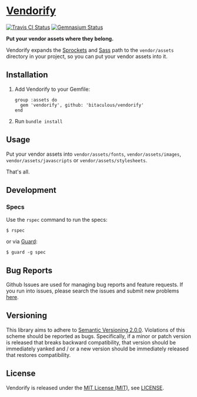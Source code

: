 [Vendorify]
===========

[![Travis CI Status][Travis CI Status]][Travis CI] [![Gemnasium Status][Gemnasium Status]][Gemnasium]

**Put your vendor assets where they belong.**

Vendorify expands the [Sprockets] and [Sass] path to the `vendor/assets` directory in your project, so you can put your
vendor assets into it.

Installation
------------

1.  Add Vendorify to your Gemfile:

    ```
    group :assets do
      gem 'vendorify', github: 'bitaculous/vendorify'
    end
    ```

2.  Run `bundle install`

Usage
-----

Put your vendor assets into `vendor/assets/fonts`, `vendor/assets/images`, `vendor/assets/javascripts` or
`vendor/assets/stylesheets`.

That's all.

Development
-----------

### Specs

Use the `rspec` command to run the specs:

```
$ rspec
```

or via [Guard]:

```
$ guard -g spec
```

Bug Reports
-----------

Github Issues are used for managing bug reports and feature requests. If you run into issues, please search the issues
and submit new problems [here].

Versioning
----------

This library aims to adhere to [Semantic Versioning 2.0.0]. Violations of this scheme should be reported as bugs.
Specifically, if a minor or patch version is released that breaks backward compatibility, that version should be
immediately yanked and / or a new version should be immediately released that restores compatibility.

License
-------

Vendorify is released under the [MIT License (MIT)], see [LICENSE].

[Gemnasium]: https://gemnasium.com/bitaculous/vendorify "Vendorify at Gemnasium"
[Gemnasium Status]: https://img.shields.io/gemnasium/bitaculous/vendorify.svg?style=flat "Gemnasium Status"
[Guard]: http://guardgem.org "A command line tool to easily handle events on file system modifications."
[here]: https://github.com/bitaculous/vendorify/issues "Github Issues"
[LICENSE]: https://raw.githubusercontent.com/bitaculous/vendorify/master/LICENSE "License"
[MIT License (MIT)]: http://opensource.org/licenses/MIT "The MIT License (MIT)"
[Sass]: http://sass-lang.com "Sass: Syntactically Awesome Style Sheets"
[Semantic Versioning 2.0.0]: http://semver.org "Semantic Versioning 2.0.0"
[Sprockets]: https://github.com/sstephenson/sprockets "Rack-based asset packaging system"
[Travis CI]: https://travis-ci.org/bitaculous/vendorify "Vendorify at Travis CI"
[Travis CI Status]: https://img.shields.io/travis/bitaculous/vendorify.svg?style=flat "Travis CI Status"
[Vendorify]: https://bitaculous.github.io/vendorify/ "Put your vendor assets where they belong."